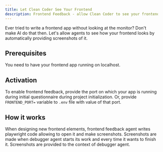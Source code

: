 ```yaml
---
title: Let Clean Coder See Your Frontend
description: Frontend Feedback - allow Clean Coder to see your frontend
---
```


Ever tried to write a frontend app without looking at the monitor? Don't make AI do that then. Let's allow agents to see how your frontend looks by automatically providing screenshots of it.

## Prerequisites

You need to have your frontend app running on localhost. 

## Activation

To enable frontend feedback, provide the port on which your app is running during initial questionnaire during project initialization. Or, provide `FRONTEND_PORT=` variable to `.env` file with value of that port.

## How it works

When designing new frontend elements, frontend feedback agent writes playwright code allowing to open it and make screenshots. Screenshots are made when debugger agent starts its work and every time it wants to finish it. Screenshots are provided to the context of debugger agent.